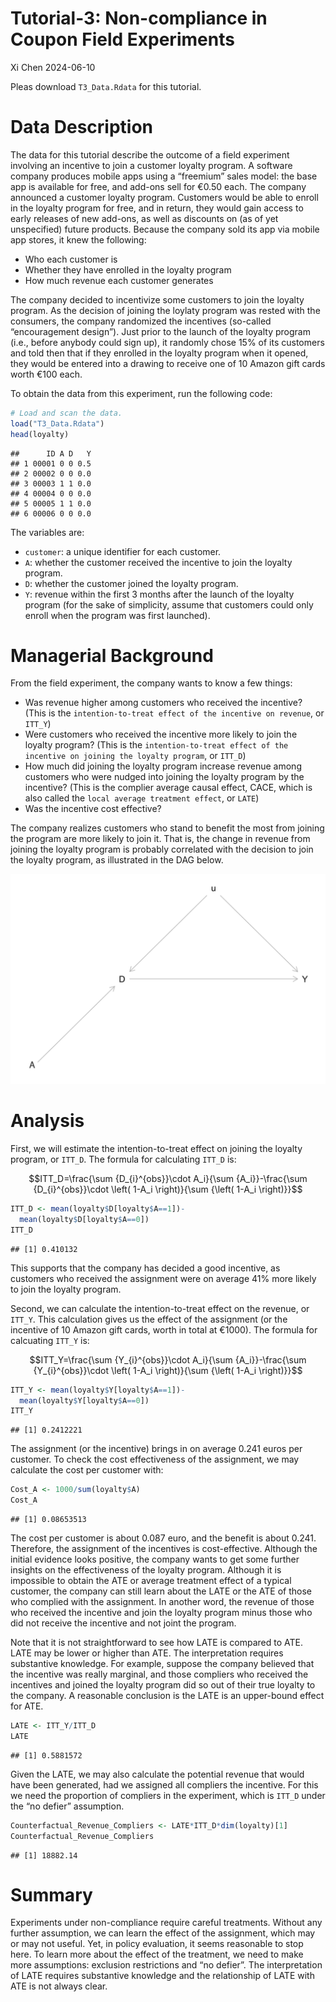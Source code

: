 Tutorial-3: Non-compliance in Coupon Field Experiments
================
Xi Chen
2024-06-10

Pleas download `T3_Data.Rdata` for this tutorial.

# Data Description

The data for this tutorial describe the outcome of a field experiment
involving an incentive to join a customer loyalty program. A software
company produces mobile apps using a “freemium” sales model: the base
app is available for free, and add-ons sell for €0.50 each. The company
announced a customer loyalty program. Customers would be able to enroll
in the loyalty program for free, and in return, they would gain access
to early releases of new add-ons, as well as discounts on (as of yet
unspecified) future products. Because the company sold its app via
mobile app stores, it knew the following:

- Who each customer is
- Whether they have enrolled in the loyalty program
- How much revenue each customer generates

The company decided to incentivize some customers to join the loyalty
program. As the decision of joining the loylaty program was rested with
the consumers, the company randomized the incentives (so-called
“encouragement design”). Just prior to the launch of the loyalty program
(i.e., before anybody could sign up), it randomly chose 15% of its
customers and told then that if they enrolled in the loyalty program
when it opened, they would be entered into a drawing to receive one of
10 Amazon gift cards worth €100 each.

To obtain the data from this experiment, run the following code:

``` r
# Load and scan the data.  
load("T3_Data.Rdata")
head(loyalty)
```

    ##      ID A D   Y
    ## 1 00001 0 0 0.5
    ## 2 00002 0 0 0.0
    ## 3 00003 1 1 0.0
    ## 4 00004 0 0 0.0
    ## 5 00005 1 1 0.0
    ## 6 00006 0 0 0.0

The variables are:

- `customer`: a unique identifier for each customer.
- `A`: whether the customer received the incentive to join the loyalty
  program.
- `D`: whether the customer joined the loyalty program.
- `Y`: revenue within the first 3 months after the launch of the loyalty
  program (for the sake of simplicity, assume that customers could only
  enroll when the program was first launched).

# Managerial Background

From the field experiment, the company wants to know a few things:

- Was revenue higher among customers who received the incentive? (This
  is the `intention-to-treat effect of the incentive on revenue`, or
  `ITT_Y`)
- Were customers who received the incentive more likely to join the
  loyalty program? (This is the
  `intention-to-treat effect of the incentive on joining the loyalty program`,
  or `ITT_D`)
- How much did joining the loyalty program increase revenue among
  customers who were nudged into joining the loyalty program by the
  incentive? (This is the complier average causal effect, CACE, which is
  also called the `local average treatment effect`, or `LATE`)
- Was the incentive cost effective?

The company realizes customers who stand to benefit the most from
joining the program are more likely to join it. That is, the change in
revenue from joining the loyalty program is probably correlated with the
decision to join the loyalty program, as illustrated in the DAG below.

![DAG Representation of the Non-compliance Problem](loyalty-DAG-1.png)

# Analysis

First, we will estimate the intention-to-treat effect on joining the
loyalty program, or `ITT_D`. The formula for calculating `ITT_D` is:

$$ITT_D=\frac{\sum {D_{i}^{obs}}\cdot A_i}{\sum {A_i}}-\frac{\sum {D_{i}^{obs}}\cdot \left( 1-A_i \right)}{\sum {\left( 1-A_i \right)}}$$

``` r
ITT_D <- mean(loyalty$D[loyalty$A==1])-
  mean(loyalty$D[loyalty$A==0])
ITT_D
```

    ## [1] 0.410132

This supports that the company has decided a good incentive, as
customers who received the assignment were on average 41% more likely to
join the loyalty program.

Second, we can calculate the intention-to-treat effect on the revenue,
or `ITT_Y`. This calculation gives us the effect of the assignment (or
the incentive of 10 Amazon gift cards, worth in total at €1000). The
formula for calcuating `ITT_Y` is:

$$ITT_Y=\frac{\sum {Y_{i}^{obs}}\cdot A_i}{\sum {A_i}}-\frac{\sum {Y_{i}^{obs}}\cdot \left( 1-A_i \right)}{\sum {\left( 1-A_i \right)}}$$

``` r
ITT_Y <- mean(loyalty$Y[loyalty$A==1])-
  mean(loyalty$Y[loyalty$A==0])
ITT_Y
```

    ## [1] 0.2412221

The assignment (or the incentive) brings in on average 0.241 euros per
customer. To check the cost effectiveness of the assignment, we may
calculate the cost per customer with:

``` r
Cost_A <- 1000/sum(loyalty$A)
Cost_A
```

    ## [1] 0.08653513

The cost per customer is about 0.087 euro, and the benefit is about
0.241. Therefore, the assignment of the incentives is cost-effective.
Although the initial evidence looks positive, the company wants to get
some further insights on the effectiveness of the loyalty program.
Although it is impossible to obtain the ATE or average treatment effect
of a typical customer, the company can still learn about the LATE or the
ATE of those who complied with the assignment. In another word, the
revenue of those who received the incentive and join the loyalty program
minus those who did not receive the incentive and not joint the program.

Note that it is not straightforward to see how LATE is compared to ATE.
LATE may be lower or higher than ATE. The interpretation requires
substantive knowledge. For example, suppose the company believed that
the incentive was really marginal, and those compliers who received the
incentives and joined the loyalty program did so out of their true
loyalty to the company. A reasonable conclusion is the LATE is an
upper-bound effect for ATE.

``` r
LATE <- ITT_Y/ITT_D
LATE
```

    ## [1] 0.5881572

Given the LATE, we may also calculate the potential revenue that would
have been generated, had we assigned all compliers the incentive. For
this we need the proportion of compliers in the experiment, which is
`ITT_D` under the “no defier” assumption.

``` r
Counterfactual_Revenue_Compliers <- LATE*ITT_D*dim(loyalty)[1] 
Counterfactual_Revenue_Compliers
```

    ## [1] 18882.14

# Summary

Experiments under non-compliance require careful treatments. Without any
further assumption, we can learn the effect of the assignment, which may
or may not useful. Yet, in policy evaluation, it seems reasonable to
stop here. To learn more about the effect of the treatment, we need to
make more assumptions: exclusion restrictions and “no defier”. The
interpretation of LATE requires substantive knowledge and the
relationship of LATE with ATE is not always clear.
